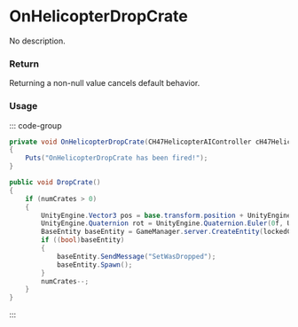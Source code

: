 # OnHelicopterDropCrate
<Badge type="info" text="Vehicle"/>[<Badge type="danger" text="Carbon Compatible"/>](https://github.com/CarbonCommunity/Carbon)[<Badge type="warning" text="Oxide Compatible"/>](https://github.com/OxideMod/Oxide.Rust)
No description.
### Return
Returning a non-null value cancels default behavior.

### Usage
::: code-group
```csharp [Example]
private void OnHelicopterDropCrate(CH47HelicopterAIController cH47HelicopterAIController)
{
	Puts("OnHelicopterDropCrate has been fired!");
}
```
```csharp [Source — Assembly-CSharp @ CH47HelicopterAIController]
public void DropCrate()
{
	if (numCrates > 0)
	{
		UnityEngine.Vector3 pos = base.transform.position + UnityEngine.Vector3.down * 5f;
		UnityEngine.Quaternion rot = UnityEngine.Quaternion.Euler(0f, UnityEngine.Random.Range(0f, 360f), 0f);
		BaseEntity baseEntity = GameManager.server.CreateEntity(lockedCratePrefab.resourcePath, pos, rot);
		if ((bool)baseEntity)
		{
			baseEntity.SendMessage("SetWasDropped");
			baseEntity.Spawn();
		}
		numCrates--;
	}
}

```
:::
